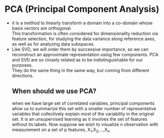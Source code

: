 # **PCA  (Principal Component Analysis)**  
-  it is a method to linearly transform a domain into a co-domain whose basis vectors are orthogonal.  
This transformation is often considered for dimensionality reduction via feature selection, for studying the
data variance along reference axes, as well as for analyzing data subspaces.  
- Like SVD, we will order them by successive importance, so we can reconstruct an approximate representation using few components. PCA and SVD are so closely related as to be indistinguishable for our purposes.   
They do the same thing in the same way, but coming from different directions.
  <h2> When should we use PCA? </h2>  
  when we have large set of correlated variables, principal components allow us to summarize this set with a smaller number of representative variables that collectively explain most of the variability in the original set.  
  It is an unsupervised learning as it involves the set of features without its labels.  
  Now suppose we wish to visualize n observation with measurement on a set of p features, X<sub>1</sub>,X<sub>2</sub>,...,X<sub>n</sub>

